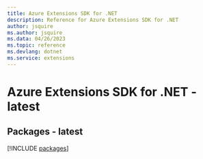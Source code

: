 ```yaml
---
title: Azure Extensions SDK for .NET
description: Reference for Azure Extensions SDK for .NET
author: jsquire
ms.author: jsquire
ms.data: 04/26/2023
ms.topic: reference
ms.devlang: dotnet
ms.service: extensions
---
```

# Azure Extensions SDK for .NET - latest
## Packages - latest
[!INCLUDE [packages](extensions-index.md)]